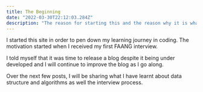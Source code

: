```yaml
---
title: The Beginning
date: "2022-03-30T22:12:03.284Z"
description: "The reason for starting this and the reason why it is what it is."
---
```

I started this site in order to pen down my learning journey in coding. The motivation started when I received my first FAANG interview.

I told myself that it was time to release a blog despite it being under developed and I will continue to improve the blog as I go along. 

Over the next few posts, I will be sharing what I have learnt about data structure and algorithms as well the interview process.
